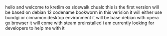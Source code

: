 hello and welcome to  kretlim os  sidewalk chualc
this is the first version will be based on debian 12 codename bookworm
in this verision it will either  use bundgi  or cinnamon desktop environment 
it will be base debian with opera gx browser 
it will come with steam preinstalled
i am currently  looking for developers  to help me with it
